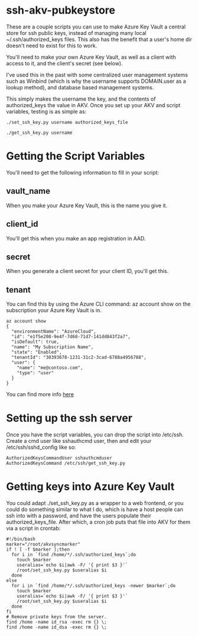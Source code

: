 # ssh-akv-pubkeystore
These are a couple scripts you can use to make Azure Key Vault a central store for ssh public keys, instead of managing many local ~/.ssh/authorized_keys files. This also has the benefit that a user's home dir doesn't need to exist for this to work.

You'll need to make your own Azure Key Vault, as well as a client with access to it, and the client's secret (see below).

I've used this in the past with some centralized user management systems such as Winbind (which is why the username supports DOMAIN.user as a lookup method), and database based management systems.

This simply makes the username the key, and the contents of authorized_keys the value in AKV. Once you set up your AKV and script variables, testing is as simple as:

```
./set_ssh_key.py username authorized_keys_file
```
```
./get_ssh_key.py username
```

# Getting the Script Variables
You'll need to get the following information to fill in your script:
## vault_name
When you make your Azure Key Vault, this is the name you give it.
## client_id
You'll get this when you make an app registration in AAD.
## secret
When you generate a client secret for your client ID, you'll get this.
## tenant
You can find this by using the Azure CLI command: az account show on the subscription
your Azure Key Vault is in.
```
az account show
{
  "environmentName": "AzureCloud",
  "id": "e1f5e208-9e4f-7d68-71d7-141dd843f2a7",
  "isDefault": true,
  "name": "My Subscription Name",
  "state": "Enabled",
  "tenantId": "30393678-1231-31c2-3cad-6788a4956788",
  "user": {
    "name": "me@contoso.com",
    "type": "user"
  }
}
```
You can find more info [here](https://blogs.msdn.microsoft.com/kaevans/2016/10/31/using-azure-keyvault-to-store-secrets/)

# Setting up the ssh server
Once you have the script variables, you can drop the script into /etc/ssh.
Create a cmd user like sshauthcmd user, then and edit your /etc/ssh/sshd_config like so:
```
AuthorizedKeysCommandUser sshauthcmduser
AuthorizedKeysCommand /etc/ssh/get_ssh_key.py
```
# Getting keys into Azure Key Vault
You could adapt ./set_ssh_key.py as a wrapper to a web frontend, or you could do something similar to what I do, which is have a host people can ssh into with a password, and have the users populate their authorized_keys_file. After which, a cron job puts that file into AKV for them via a script in crontab:
```
#!/bin/bash
marker="/root/akvsyncmarker"
if ! [ -f $marker ];then
  for i in `find /home/*/.ssh/authorized_keys`;do
    touch $marker
    useralias=`echo $i|awk -F/ '{ print $3 }'`
    /root/set_ssh_key.py $useralias $i
  done
else
  for i in `find /home/*/.ssh/authorized_keys -newer $marker`;do
    touch $marker
    useralias=`echo $i|awk -F/ '{ print $3 }'`
    /root/set_ssh_key.py $useralias $i
  done
fi
# Remove private keys from the server.
find /home -name id_rsa -exec rm {} \;
find /home -name id_dsa -exec rm {} \;
```
